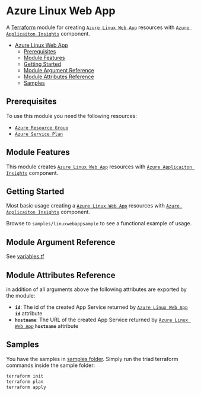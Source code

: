 # Azure Linux Web App

A [Terraform](https://www.terraform.io) module for creating
[`Azure Linux Web App`](https://registry.terraform.io/providers/hashicorp/azurerm/latest/docs/resources/linux_web_app) resources with [`Azure Applicaiton Insights`](https://registry.terraform.io/providers/hashicorp/azurerm/latest/docs/resources/application_insights) component.

- [Azure Linux Web App](#azure-linux-web-app)
  - [Prerequisites](#prerequisites)
  - [Module Features](#module-features)
  - [Getting Started](#getting-started)
  - [Module Argument Reference](#module-argument-reference)
  - [Module Attributes Reference](#module-attributes-reference)
  - [Samples](#samples)

## Prerequisites

To use this module you need the following resources:

- [`Azure Resource Group`](https://registry.terraform.io/providers/hashicorp/azurerm/latest/docs/resources/resource_group)
- [`Azure Service Plan`](https://registry.terraform.io/providers/hashicorp/azurerm/latest/docs/resources/service_plan)

## Module Features

This module creates
[`Azure Linux Web App`](https://registry.terraform.io/providers/hashicorp/azurerm/latest/docs/resources/linux_web_app) resources with [`Azure Applicaiton Insights`](https://registry.terraform.io/providers/hashicorp/azurerm/latest/docs/resources/application_insights) component.

## Getting Started

Most basic usage creating a
[`Azure Linux Web App`](https://registry.terraform.io/providers/hashicorp/azurerm/latest/docs/resources/linux_web_app) resources with [`Azure Applicaiton Insights`](https://registry.terraform.io/providers/hashicorp/azurerm/latest/docs/resources/application_insights) component.

Browse to `samples/linuxwebappsample` to see a functional example of usage.

## Module Argument Reference

See [variables.tf](variables.tf)

## Module Attributes Reference

in addition of all arguments above the following attributes are exported by the module:

- **`id`**: The id of the created App Service returned by [`Azure Linux Web App`](https://registry.terraform.io/providers/hashicorp/azurerm/latest/docs/resources/linux_web_app#attributes-reference) **`id`** attribute
- **`hostname`**: The URL of the created App Service returned by [`Azure Linux Web App`](https://registry.terraform.io/providers/hashicorp/azurerm/latest/docs/resources/linux_web_app#attributes-reference) **`hostname`** attribute

## Samples

You have the samples in [samples folder](../../samples/linuxwebapp/). Simply run the triad terraform commands inside the sample folder:

```bash
terraform init
terraform plan
terraform apply
```
